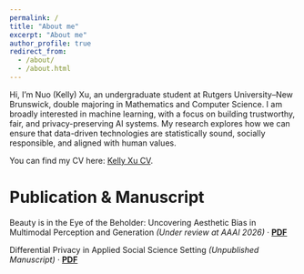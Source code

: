 ```yaml
---
permalink: /
title: "About me"
excerpt: "About me"
author_profile: true
redirect_from: 
  - /about/
  - /about.html
---
```


Hi, I’m Nuo (Kelly) Xu, an undergraduate student at Rutgers University–New Brunswick, double majoring in Mathematics and Computer Science. I am broadly interested in machine learning, with a focus on building trustworthy, fair, and privacy-preserving AI systems. My research explores how we can ensure that data-driven technologies are statistically sound, socially responsible, and aligned with human values.

You can find my CV here: [Kelly Xu CV](../assets/Kelly_Xu_CV.pdf).

# Publication & Manuscript

Beauty is in the Eye of the Beholder: Uncovering Aesthetic Bias in Multimodal Perception and Generation 
*(Under review at AAAI 2026)* · [**PDF**](../assets/Beauty_is_in_the_Eye_of_.pdf)

Differential Privacy in Applied Social Science Setting 
*(Unpublished Manuscript)* · [**PDF**](../assets/Differential_Privacy_Applied_Social_Science.pdf)
